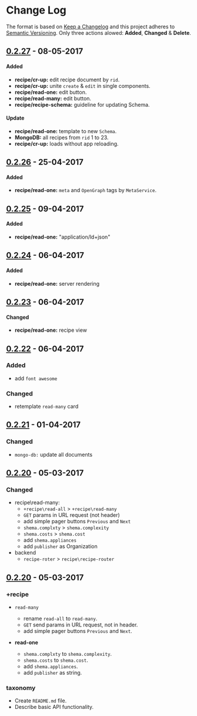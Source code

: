 # Change Log
The format is based on [Keep a Changelog](http://keepachangelog.com/)
and this project adheres to [Semantic Versioning](http://semver.org/).
Only three actions alowed: **Added**, **Changed** & **Delete**.

## [0.2.27] - 08-05-2017
#### Added
  - **recipe/cr-up:** edit recipe document by `rid`.
  - **recipe/cr-up:** unite `create` & `edit` in single components.
  - **recipe/read-one:** edit button.
  - **recipe/read-many:** edit button.
  - **recipe/recipe-schema:** guideline for updating Schema.
#### Update
  - **recipe/read-one:** template to new `Schema`.
  - **MongoDB:** all recipes from `rid` 1 to 23.
  - **recipe/cr-up:** loads without app reloading.

## [0.2.26] - 25-04-2017
#### Added
  - **recipe/read-one:** `meta` and `OpenGraph` tags by `MetaService`.

## [0.2.25] - 09-04-2017
#### Added
  - **recipe/read-one:** "application/ld+json"

## [0.2.24] - 06-04-2017
#### Added
 - **recipe/read-one:** server rendering

## [0.2.23] - 06-04-2017
#### Changed
 - **recipe/read-one:** recipe view


## [0.2.22] - 06-04-2017
### Added
 - add `font awesome`

### Changed
 - retemplate `read-many` card

## [0.2.21] - 01-04-2017
### Changed
  - `mongo-db:` update all documents

## [0.2.20] - 05-03-2017
### Changed
  * recipe\read-many:
    - `+recipe\read-all` > `+recipe\read-many`
    - `GET` params in URL request (not header)
    - add simple pager buttons `Previous` and `Next`
    - `shema.complxty` > `shema.complexity`
    - `shema.costs`    > `shema.cost`
    - add `shema.appliances`
    - add `publisher` as Organization
  * backend
    - `recipe-roter` > `recipe\recipe-router` 

## [0.2.20] - 05-03-2017
### +recipe
  * `read-many`
    - rename `read-all` to `read-many`.
    - `GET` send params in URL request, not in header.
    - add simple pager buttons `Previous` and `Next`.
  * **read-one**

    - `shema.complxty` to `shema.complexity`.
    - `shema.costs` to `shema.cost`.
    - add `shema.appliances`.
    - add `publisher` as string.

### taxonomy
  * Create `README.md` file.
  * Describe basic API functionality.

[0.2.27]: https://github.com/khex/legu/compare/v0.2.0...v0.3.0
[0.2.26]: https://github.com/khex/legu/compare/v0.2.0...v0.3.0
[0.2.25]: https://github.com/khex/legu/compare/v0.2.0...v0.3.0
[0.2.24]: https://github.com/khex/legu/compare/v0.1.0...v0.2.0
[0.2.23]: https://github.com/khex/legu/compare/v0.0.8...v0.1.0
[0.2.22]: https://github.com/khex/legu/compare/v0.0.7...v0.0.8
[0.2.21]: https://github.com/khex/legu/compare/v0.0.6...v0.0.7
[0.2.20]: https://github.com/khex/legu/compare/v0.0.5...v0.0.6

